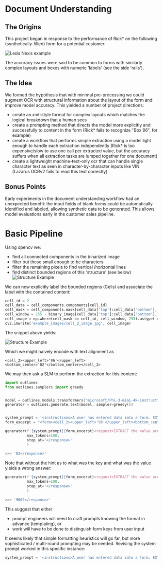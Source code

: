 # Document Understanding

## The Origins
This project began in response to the performance of Rick* on the following (synthetically-filled) form for a potential customer:

![Lexis Nexis example](example_images/infill_demo2.jpg)

The accuracy issues were said to be common to forms with similarly complex layouts and boxes with numeric 'labels' (see the side 'rails').

## The Idea
We formed the hypothesis that with minimal pre-processing we could augment OCR with structural information about the layout of the form and improve model accuracy.
This yielded a number of project directions:
* create an xml-style format for complex layouts which matches the logical breakdown that a human sees
* create a prompting method that directs the model more explicitly and successfully to content in the form (Rick* fails to recognize "Box 96", for example)
* create a workflow that performs simple extraction using a model light enough to handle each extraction independently (Rick* is too expensive/slow to use one call per extracted value, but the accuracy suffers when all extraction tasks are lumped together for one document)
* create a lightweight machine-text-only ocr that can handle single character text as seen in character-by-character inputs like VIN (Lazarus OCRv2 fails to read this text correctly)

## Bonus Points
Early experiments in the document understanding workflow had an unexpected benefit: the input fields of blank forms could be automatically identified and labeled, allowing synthetic data to be generated. This allows model evaluations early in the customer sales pipeline.

# Basic Pipeline
Using opencv we:
* find all connected components in the binarized image
* filter out those small enough to be characters
* filter the remaining pixels to find vertical /horizontal lines
* find distinct bounded regions of this 'structure' (see below)
![Structure Example](example_images/structure_image.jpg)

We can now explicitly label the bounded regions (Cells) and associate the label with the contained content:

```python
cell_id = 2
cell_data = cell_components.components[cell_id]
cell_mask = cell_components.mask[cell_data['top']:cell_data['bottom'], cell_data['left']:cell_data['right']]
cell_window = 255 - binary_image[cell_data['top']:cell_data['bottom'], cell_data['left']:cell_data['right']]
cell_image = np.where(cell_mask == cell_id, cell_window, 255).astype('uint8')
cv2.imwrite('example_images/cell_2_image.jpg', cell_image)
```
The snippet above yields:

![Structure Example](example_images/cell_2_image.jpg)

Which we might naively encode with text alignment as
```commandline
<cell_2><upper_left>'96'</upper_left><bottom_center>'02'</bottom_center></cell_2>
```

We may then ask a SLM to perform the extraction for this content:
```python
import outlines
from outlines.samplers import greedy


model = outlines.models.transformers("microsoft/Phi-3-mini-4k-instruct", device="cuda")
generator = outlines.generate.text(model, sampler=greedy())


system_prompt = '<instructions>A user has entered data into a form. EXTRACT values verbatim from the form (IGNORE the form question and return only the value provided by the user).</instructions>\n\n'
form_excerpt = "<form><cell_2><upper_left>'96'</upper_left><bottom_center>'02'</bottom_center></cell_2></form>\n\n"

generator(f'{system_prompt}{form_excerpt}<request>EXTRACT the value provided by the user in cell 2 associated with the label "96"</request>\n\n<response>',
          max_tokens=100,
          stop_at='</response>'
          )
          
>>> '02</response>'
```
Note that without the hint as to what was the key and what was the value yields a wrong answer:
```python
generator(f'{system_prompt}{form_excerpt}<request>EXTRACT the value provided by the user in cell 2.</request>\n\n<response>',
          max_tokens=100,
          stop_at='</response>'
          )
          
>>> '9602</response>'
```
This suggest that either 
* prompt engineers will need to craft prompts knowing the format in advance (templating), or
* work will have to be done to distinguish form keys from user input

It seems likely that simple formatting heuristics will go far, but more sophisticated / multi-round prompting may be needed.
Revising the system prompt worked in this specific instance:
```python
system_prompt = '<instructions>A user has entered data into a form. EXTRACT values verbatim from the form (IGNORE the form question and return only the value provided by the user). Within a cell, text in the "upper_left" is typically part of the form, whereas text in the "bottom_center" is typically user content.</instructions>\n\n'
```
